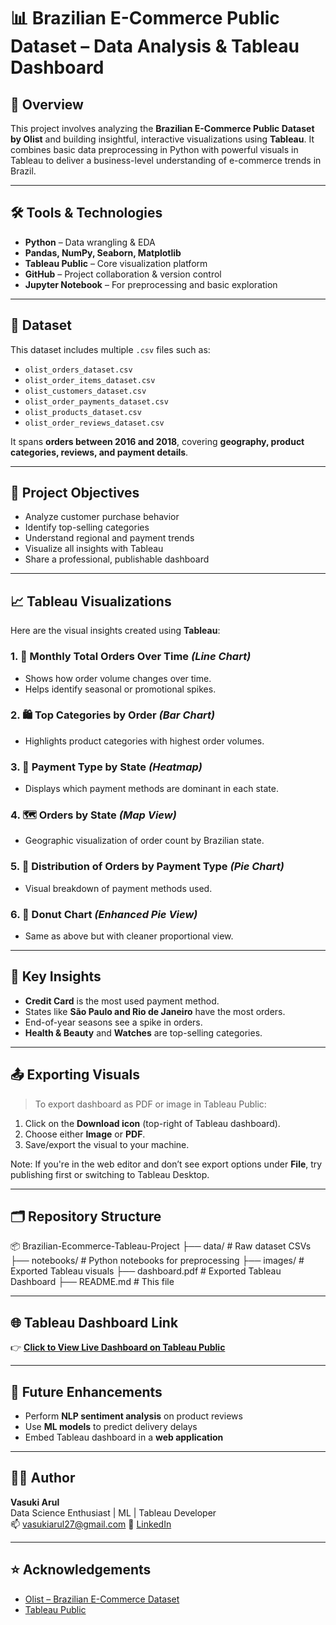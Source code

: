 # 📊 Brazilian E-Commerce Public Dataset – Data Analysis & Tableau Dashboard


## 👋 Overview
This project involves analyzing the **Brazilian E-Commerce Public Dataset by Olist** and building insightful, interactive visualizations using **Tableau**. It combines basic data preprocessing in Python with powerful visuals in Tableau to deliver a business-level understanding of e-commerce trends in Brazil.

---

## 🛠 Tools & Technologies

- **Python** – Data wrangling & EDA
- **Pandas, NumPy, Seaborn, Matplotlib**
- **Tableau Public** – Core visualization platform
- **GitHub** – Project collaboration & version control
- **Jupyter Notebook** – For preprocessing and basic exploration

---

## 📁 Dataset

This dataset includes multiple `.csv` files such as:

- `olist_orders_dataset.csv`
- `olist_order_items_dataset.csv`
- `olist_customers_dataset.csv`
- `olist_order_payments_dataset.csv`
- `olist_products_dataset.csv`
- `olist_order_reviews_dataset.csv`

It spans **orders between 2016 and 2018**, covering **geography, product categories, reviews, and payment details**.

---

## 🎯 Project Objectives

- Analyze customer purchase behavior
- Identify top-selling categories
- Understand regional and payment trends
- Visualize all insights with Tableau
- Share a professional, publishable dashboard

---

## 📈 Tableau Visualizations

Here are the visual insights created using **Tableau**:

### 1. 📅 Monthly Total Orders Over Time *(Line Chart)*
- Shows how order volume changes over time.
- Helps identify seasonal or promotional spikes.

### 2. 🛍️ Top Categories by Order *(Bar Chart)*
- Highlights product categories with highest order volumes.

### 3. 🧾 Payment Type by State *(Heatmap)*
- Displays which payment methods are dominant in each state.

### 4. 🗺️ Orders by State *(Map View)*
- Geographic visualization of order count by Brazilian state.

### 5. 🥧 Distribution of Orders by Payment Type *(Pie Chart)*
- Visual breakdown of payment methods used.

### 6. 🍩 Donut Chart *(Enhanced Pie View)*
- Same as above but with cleaner proportional view.

---

## 🧠 Key Insights

- **Credit Card** is the most used payment method.
- States like **São Paulo and Rio de Janeiro** have the most orders.
- End-of-year seasons see a spike in orders.
- **Health & Beauty** and **Watches** are top-selling categories.

---

## 📤 Exporting Visuals

> To export dashboard as PDF or image in Tableau Public:

1. Click on the **Download icon** (top-right of Tableau dashboard).
2. Choose either **Image** or **PDF**.
3. Save/export the visual to your machine.

Note: If you're in the web editor and don’t see export options under **File**, try publishing first or switching to Tableau Desktop.

---

## 🗂 Repository Structure

📦 Brazilian-Ecommerce-Tableau-Project
├── data/ # Raw dataset CSVs
├── notebooks/ # Python notebooks for preprocessing
├── images/ # Exported Tableau visuals
├── dashboard.pdf # Exported Tableau Dashboard
├── README.md # This file


---

## 🌐 Tableau Dashboard Link

👉 [**Click to View Live Dashboard on Tableau Public**](https://public.tableau.com/authoring/BrazllianE-commeracepublicdataset/TopCategoriesbyOrder/Orders%20by%20Payment%20Type#1)  


---

## 📌 Future Enhancements

- Perform **NLP sentiment analysis** on product reviews
- Use **ML models** to predict delivery delays
- Embed Tableau dashboard in a **web application**

---

## 🙋‍♂️ Author

**Vasuki Arul**  
Data Science Enthusiast | ML | Tableau Developer  
📫 vasukiarul27@gmail.com
🔗 [LinkedIn](https://www.linkedin.com/posts/vasuki27_tableau-dataanalytics-dataviz-activity-7329174677451345920-t5is?utm_source=share&utm_medium=member_desktop&rcm=ACoAAFWofHABP5vZ1q4SVksdeQ_qxpl9ilnOKXM)

---

## ⭐ Acknowledgements

- [Olist – Brazilian E-Commerce Dataset](https://www.kaggle.com/datasets/olistbr/brazilian-ecommerce)
- [Tableau Public](https://public.tableau.com/)

